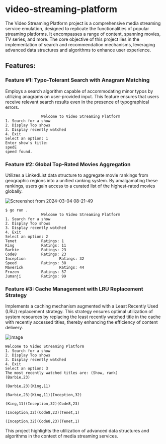 # video-streaming-platform
The Video Streaming Platform project is a comprehensive media streaming service emulation, designed to replicate the functionalities of popular streaming platforms. It encompasses a range of content, spanning movies, TV series, and more. The core objective of this project lies in the implementation of search and recommendation mechanisms, leveraging advanced data structures and algorithms to enhance user experience.

## Features:

### Feature #1: Typo-Tolerant Search with Anagram Matching

Employs a search algorithm capable of accommodating minor typos by utilizing anagrams on user-provided input. This feature ensures that users receive relevant search results even in the presence of typographical errors.

```
                Welcome to Video Streaming Platform
1. Search for a show
2. Display Top shows
3. Display recently watched
4. Exit
Select an option: 1
Enter show's title: 
spedE   
speed found.
```


### Feature #2: Global Top-Rated Movies Aggregation

Utilizes a LinkedList data structure to aggregate movie rankings from geographic regions into a unified ranking system. By amalgamating these rankings, users gain access to a curated list of the highest-rated movies globally.

![Screenshot from 2024-03-04 08-21-49](https://github.com/fynecontry/video-streaming-platform/assets/27024731/32c2be4a-c326-48ee-8762-9761b7c0bcb6)

```
$ go run .
                Welcome to Video Streaming Platform
1. Search for a show
2. Display Top shows
3. Display recently watched
4. Exit
Select an option: 2
Tenet           Ratings: 1
King            Ratings: 11
Barbie          Ratings: 23
Code8           Ratings: 23
Inception               Ratings: 32
Speed           Ratings: 38
Maverick                Ratings: 44
Frozen          Ratings: 57
Jumanji         Ratings: 99
```


### Feature #3: Cache Management with LRU Replacement Strategy

Implements a caching mechanism augmented with a Least Recently Used (LRU) replacement strategy. This strategy ensures optimal utilization of system resources by replacing the least recently watched title in the cache with recently accessed titles, thereby enhancing the efficiency of content delivery.

![image](https://github.com/fynecontry/video-streaming-platform/assets/27024731/3877e445-f321-460c-b310-31e1b7cde096)

```
Welcome to Video Streaming Platform
1. Search for a show
2. Display Top shows
3. Display recently watched
4. Exit
Select an option: 3
The most recently watched titles are: (Show, rank)
(Barbie,23)

(Barbie,23)(King,11)

(Barbie,23)(King,11)(Inception,32)

(King,11)(Inception,32)(Code8,23)

(Inception,32)(Code8,23)(Tenet,1)

(Inception,32)(Code8,23)(Tenet,1)
```



This project highlights the utilization of advanced data structures and algorithms in the context of media streaming services.
